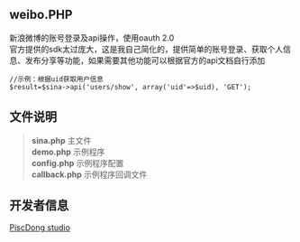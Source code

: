 weibo.PHP
-------------
新浪微博的账号登录及api操作，使用oauth 2.0  
官方提供的sdk太过庞大，这是我自己简化的，提供简单的账号登录、获取个人信息、发布分享等功能，如果需要其他功能可以根据官方的api文档自行添加

    //示例：根据uid获取用户信息
    $result=$sina->api('users/show', array('uid'=>$uid), 'GET');

文件说明
-------------
>**sina.php** 主文件  
>**demo.php** 示例程序  
>**config.php** 示例程序配置  
>**callback.php** 示例程序回调文件

开发者信息
-------------
[PiscDong studio](http://www.piscdong.com/)

